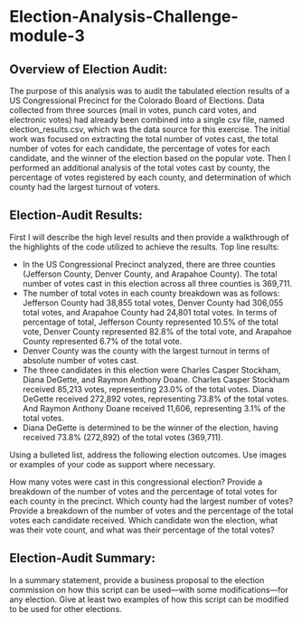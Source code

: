 # Election-Analysis-Challenge-module-3

## Overview of Election Audit: 
The purpose of this analysis was to audit the tabulated election results of a US Congressional Precinct for the Colorado Board of Elections.  Data collected from three sources (mail in votes, punch card votes, and electronic votes) had already been combined into a single csv file, named election_results.csv, which was the data source for this exercise.  The initial work was focused on extracting the total number of votes cast, the total number of votes for each candidate, the percentage of votes for each candidate, and the winner of the election based on the popular vote.  Then I performed an additional analysis of the total votes cast by county, the percentage of votes registered by each county, and determination of which county had the largest turnout of voters.

## Election-Audit Results: 
First I will describe the high level results and then provide a walkthrough of the highlights of the code utilized to achieve the results. 
Top line results:
- In the US Congressional Precinct analyzed, there are three counties (Jefferson County, Denver County, and Arapahoe County).  The total number of votes cast in this election across all three counties is 369,711.
- The number of total votes in each county breakdown was as follows: Jefferson County had 38,855 total votes, Denver County had 306,055 total votes, and Arapahoe County had 24,801 total votes.  In terms of percentage of total, Jefferson County represented 10.5% of the total vote, Denver County represented 82.8% of the total vote, and Arapahoe County represented 6.7% of the total vote.
- Denver County was the county with the largest turnout in terms of absolute number of votes cast.
- The three candidates in this election were Charles Casper Stockham, Diana DeGette, and Raymon Anthony Doane.  Charles Casper Stockham received 85,213 votes, representing 23.0% of the total votes.  Diana DeGette received 272,892 votes, representing 73.8% of the total votes.  And Raymon Anthony Doane received 11,606, representing 3.1% of the total votes.
- Diana DeGette is determined to be the winner of the election, having received 73.8% (272,892) of the total votes (369,711).




Using a bulleted list, address the following election outcomes. Use images or examples of your code as support where necessary.


How many votes were cast in this congressional election?
Provide a breakdown of the number of votes and the percentage of total votes for each county in the precinct.
Which county had the largest number of votes?
Provide a breakdown of the number of votes and the percentage of the total votes each candidate received.
Which candidate won the election, what was their vote count, and what was their percentage of the total votes?

## Election-Audit Summary: 
In a summary statement, provide a business proposal to the election commission on how this script can be used—with some modifications—for any election. Give at least two examples of how this script can be modified to be used for other elections.
